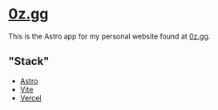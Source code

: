 # [0z.gg](https://0z.gg)
This is the Astro app for my personal website found at [0z.gg](https://0z.gg).

## "Stack"
- [Astro](https://astro.build)
- [Vite](https://vitejs.dev)
- [Vercel](https://vercel.com)